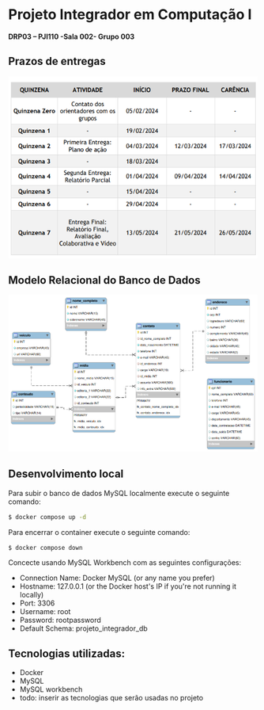 # Projeto Integrador em Computação I
**DRP03 – PJI110 -Sala 002- Grupo 003**

## Prazos de entregas

![calendario](image/calendario.png)

## Modelo Relacional do Banco de Dados

![mr](image/diagrama_er_pi.png)


## Desenvolvimento local

Para subir o banco de dados MySQL localmente execute o seguinte comando:

```sh
$ docker compose up -d
```

Para encerrar o container execute o seguinte comando:

```sh
$ docker compose down
```

Concecte usando MySQL Workbench com as seguintes configurações:

* Connection Name: Docker MySQL (or any name you prefer) 
* Hostname: 127.0.0.1 (or the Docker host's IP if you're not running it locally)
* Port: 3306
* Username: root 
* Password: rootpassword 
* Default Schema: projeto_integrador_db

## Tecnologias utilizadas:

* Docker
* MySQL
* MySQL workbench
* todo: inserir as tecnologias que serão usadas no projeto